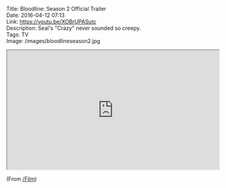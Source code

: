 Title: Bloodline: Season 2 Official Trailer  
Date: 2016-04-12 07:13  
Link: https://youtu.be/XOBrUPASutc  
Description: Seal's "Crazy" never sounded so creepy.  
Tags: TV  
Image: /images/bloodlineseason2.jpg  

<iframe width="560" height="315" src="https://www.youtube-nocookie.com/embed/XOBrUPASutc?rel=0&amp;showinfo=0" allowfullscreen></iframe>

(From [/Film][1])

[1]: http://www.slashfilm.com/bloodline-season-2-trailer/ "Source post on /Film"